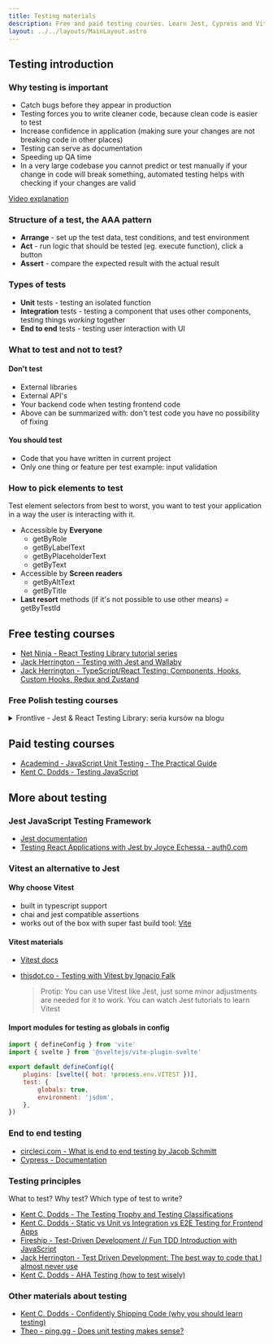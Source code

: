 ```yaml
---
title: Testing materials
description: Free and paid testing courses. Learn Jest, Cypress and Vitest. React testing, unit testing, integration testing, E2E testing and more
layout: ../../layouts/MainLayout.astro
---
```


## Testing introduction

### Why testing is important

- Catch bugs before they appear in production
- Testing forces you to write cleaner code, because clean code is easier to test
- Increase confidence in application (making sure your changes are not breaking code in other places)
- Testing can serve as documentation
- Speeding up QA time
- In a very large codebase you cannot predict or test manually if your change in code will break something, automated testing helps with checking if your changes are valid

[Video explanation](https://youtu.be/tit8PecSH70?t=115)

### Structure of a test, the AAA pattern

- **Arrange** - set up the test data, test conditions, and test environment
- **Act** - run logic that should be tested (eg. execute function), click a button
- **Assert** - compare the expected result with the actual result

### Types of tests

- **Unit** tests - testing an isolated function
- **Integration** tests - testing a component that uses other components, testing things _working_ together
- **End to end** tests - testing user interaction with UI

### What to test and not to test?

#### Don't test

- External libraries
- External API's
- Your backend code when testing frontend code
- Above can be summarized with: don't test code you have no possibility of fixing

#### You should test

- Code that you have written in current project
- Only one thing or feature per test example: input validation

### How to pick elements to test

Test element selectors from best to worst, you want to test your application in a way the user is interacting with it.

- Accessible by **Everyone**
  - getByRole
  - getByLabelText
  - getByPlaceholderText
  - getByText
- Accessible by **Screen readers**
  - getByAltText
  - getByTitle
- **Last resort** methods (if it's not possible to use other means)
  = getByTestId

## Free testing courses

- [Net Ninja - React Testing Library tutorial series](https://www.youtube.com/watch?v=7dTTFW7yACQ&list=PL4cUxeGkcC9gm4_-5UsNmLqMosM-dzuvQ)
- [Jack Herrington - Testing with Jest and Wallaby](https://www.youtube.com/watch?v=FC5gM49xQPE)
- [Jack Herrington - TypeScript/React Testing: Components, Hooks, Custom Hooks, Redux and Zustand](https://www.youtube.com/watch?v=bvdHVxqjv80)

### Free Polish testing courses

  <details>

  <summary>Frontlive - Jest & React Testing Library: seria kursów na blogu</summary>

- [Frontlive - Testowanie JS - podstawy](https://frontlive.pl/blog/podstawy-testowania)
- [Frontlive - Jest - pierwszy test](https://frontlive.pl/blog/jest-pierwszy-test)
- [Frontlive - Jest - mock functions](https://frontlive.pl/blog/jest-mockowanie)
- [Frontlive - React Testing Library - podstawy](https://frontlive.pl/blog/react-testing-library-podstawy)
- [Frontlive - React Testing Library - testy w praktyce](https://frontlive.pl/blog/react-testing-library-testy-w-praktyce)
- [Frontlive - React Testing Library - Mock Service Worker](https://frontlive.pl/blog/react-testing-library-msw)

</details>

## Paid testing courses

- [Academind - JavaScript Unit Testing - The Practical Guide](https://www.udemy.com/course/javascript-unit-testing-the-practical-guide/)
- [Kent C. Dodds - Testing JavaScript](https://testingjavascript.com/)

## More about testing

### Jest JavaScript Testing Framework

- [Jest documentation](https://jestjs.io/docs/getting-started)
- [Testing React Applications with Jest by Joyce Echessa - auth0.com](https://auth0.com/blog/testing-react-applications-with-jest/)

### Vitest an alternative to Jest

#### Why choose Vitest

- built in typescript support
- chai and jest compatible assertions
- works out of the box with super fast build tool: [Vite](https://vitejs.dev/)

#### Vitest materials

- [Vitest docs](https://vitest.dev/)
- [thisdot.co - Testing with Vitest by Ignacio Falk](https://www.thisdot.co/blog/testing-with-vitest)

  > Protip: You can use Vitest like Jest, just some minor adjustments are needed for it to work. You can watch Jest tutorials to learn Vitest

#### Import modules for testing as globals in config

```js
import { defineConfig } from 'vite'
import { svelte } from '@sveltejs/vite-plugin-svelte'

export default defineConfig({
	plugins: [svelte({ hot: !process.env.VITEST })],
	test: {
		globals: true,
		environment: 'jsdom',
	},
})
```

### End to end testing

- [circleci.com - What is end to end testing by Jacob Schmitt](https://circleci.com/blog/what-is-end-to-end-testing/#c-consent-modal)
- [Cypress - Documentation](https://docs.cypress.io/)

### Testing principles

What to test? Why test? Which type of test to write?

- [Kent C. Dodds - The Testing Trophy and Testing Classifications](https://kentcdodds.com/blog/the-testing-trophy-and-testing-classifications)
- [Kent C. Dodds - Static vs Unit vs Integration vs E2E Testing for Frontend Apps](https://kentcdodds.com/blog/static-vs-unit-vs-integration-vs-e2e-tests)
- [Fireship - Test-Driven Development // Fun TDD Introduction with JavaScript](https://www.youtube.com/watch?v=Jv2uxzhPFl4)
- [Jack Herrington - Test Driven Development: The best way to code that I almost never use](https://www.youtube.com/watch?v=EH9Suo_J4Ks)
- [Kent C. Dodds - AHA Testing (how to test wisely)](https://kentcdodds.com/blog/aha-testing)

### Other materials about testing

- [Kent C. Dodds - Confidently Shipping Code (why you should learn testing)](https://kentcdodds.com/blog/confidently-shipping-code)
- [Theo - ping.gg - Does unit testing makes sense?](https://www.youtube.com/watch?v=ZGKGb109-I4)

